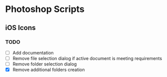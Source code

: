 # Photoshop Scripts

## iOS Icons

### TODO
- [ ] Add documentation
- [ ] Remove file selection dialog if active document is meeting requirements
- [ ] Remove folder selection dialog
- [X] Remove additional folders creation
